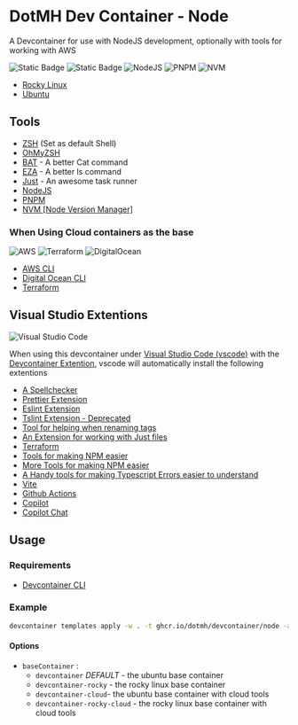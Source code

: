 # DotMH Dev Container - Node

A Devcontainer for use with NodeJS development, optionally with tools for working with AWS

![Static Badge](https://img.shields.io/badge/Rocky_Linux-10B981?style=for-the-badge&logo=rockylinux&logoColor=%23FFFFFF)
![Static Badge](https://img.shields.io/badge/Ubuntu-E95420?style=for-the-badge&logo=ubuntu&logoColor=%23FFFFFF)
![NodeJS](https://img.shields.io/badge/node.js-6DA55F?style=for-the-badge&logo=node.js&logoColor=white)
![PNPM](https://img.shields.io/badge/pnpm-%234a4a4a.svg?style=for-the-badge&logo=pnpm&logoColor=f69220)
![NVM](https://img.shields.io/badge/nvm-F4DD4B.svg?style=for-the-badge&logo=nvm&logoColor=333333)

- [Rocky Linux](https://rockylinux.org/)
- [Ubuntu](https://ubuntu.com/)

## Tools

- [ZSH](https://www.zsh.org/) (Set as default Shell)
- [OhMyZSH](https://ohmyz.sh/)
- [BAT](https://github.com/sharkdp/bat) - A better Cat command
- [EZA](https://github.com/eza-community/eza) - A better ls command
- [Just](https://github.com/casey/just) - An awesome task runner
- [NodeJS](https://nodejs.org/en)
- [PNPM](https://pnpm.io/)
- [NVM \[Node Version Manager\]](https://github.com/nvm-sh/nvm)

### When Using Cloud containers as the base

![AWS](https://img.shields.io/badge/AWS-%23FF9900.svg?style=for-the-badge&logo=amazon-aws&logoColor=white)
![Terraform](https://img.shields.io/badge/terraform-%235835CC.svg?style=for-the-badge&logo=terraform&logoColor=white)
![DigitalOcean](https://img.shields.io/badge/DigitalOcean-%230167ff.svg?style=for-the-badge&logo=digitalOcean&logoColor=white)

- [AWS CLI](https://docs.aws.amazon.com/cli/latest/userguide/cli-chap-welcome.html)
- [Digital Ocean CLI](https://docs.digitalocean.com/reference/doctl/)
- [Terraform](https://www.terraform.io/)

## Visual Studio Extentions

![Visual Studio Code](https://img.shields.io/badge/Visual%20Studio%20Code-0078d7.svg?style=for-the-badge&logo=visual-studio-code&logoColor=white)

When using this devcontainer under [Visual Studio Code (vscode)](https://code.visualstudio.com/) with the
[Devcontainer Extention](https://containers.dev/supporting#visual-studio-code), vscode will automatically install
the following extentions

- [A Spellchecker](https://marketplace.visualstudio.com/items?itemName=streetsidesoftware.code-spell-checker)
- [Prettier Extension](https://marketplace.visualstudio.com/items?itemName=esbenp.prettier-vscode)
- [Eslint Extension](https://marketplace.visualstudio.com/items?itemName=baeumer.vscode-eslint)
- [Tslint Extension - Deprecated](https://marketplace.visualstudio.com/items?itemName=ms-vscode.vscode-typescript-tslint-plugin)
- [Tool for helping when renaming tags](https://marketplace.visualstudio.com/items?itemName=formulahendry.auto-rename-tag)
- [An Extension for working with Just files](https://marketplace.visualstudio.com/items?itemName=nefrob.vscode-just-syntax)
- [Terraform](https://marketplace.visualstudio.com/items?itemName=hashicorp.terraform)
- [Tools for making NPM easier](https://marketplace.visualstudio.com/items?itemName=eg2.vscode-npm-script)
- [More Tools for making NPM easier](https://marketplace.visualstudio.com/items?itemName=christian-kohler.npm-intellisense)
- [A Handy tools for making Typescript Errors easier to understand](https://marketplace.visualstudio.com/items?itemName=mattpocock.ts-error-translator)
- [Vite](https://marketplace.visualstudio.com/items?itemName=antfu.vite)
- [Github Actions](https://marketplace.visualstudio.com/items?itemName=github.vscode-github-actions)
- [Copilot](https://marketplace.visualstudio.com/items?itemName=github.copilot)
- [Copilot Chat](https://marketplace.visualstudio.com/items?itemName=github.copilot-chat)

## Usage

### Requirements

- [Devcontainer CLI](https://containers.dev/supporting#devcontainer-cli)

### Example

```bash
devcontainer templates apply -w . -t ghcr.io/dotmh/devcontainer/node -a '{"baseContainer":"devcontainer"}`
```

#### Options

- `baseContainer` :
  - `devcontainer` _DEFAULT_ - the ubuntu base container
  - `devcontainer-rocky` - the rocky linux base container
  - `devcontainer-cloud`- the ubuntu base container with cloud tools
  - `devcontainer-rocky-cloud` - the rocky linux base container with cloud tools
